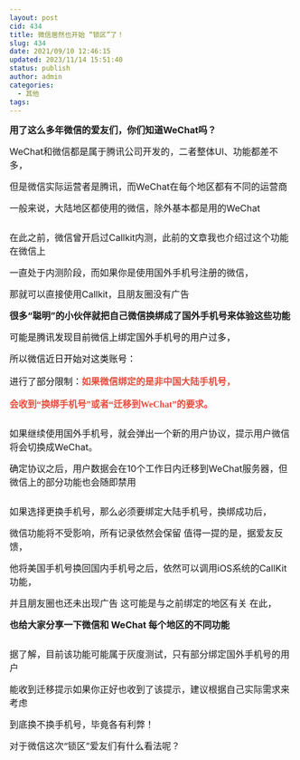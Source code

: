 ```yaml
---
layout: post
cid: 434
title: 微信居然也开始 “锁区”了！
slug: 434
date: 2021/09/10 12:46:15
updated: 2023/11/14 15:51:40
status: publish
author: admin
categories: 
  - 其他
tags: 
---
```



<div alt="潮男心博客 www.cnx0.com" >
				<p>
	<span style="font-size:16px;"><strong><span style="font-size:16px;"></span><span style="font-size:16px;">用了这么多年微信的爱友们，你们知道WeChat吗？</span></strong></span> 
</p>
<p>
	<span style="font-size:16px;">WeChat和微信都是属于腾讯公司开发的，二者整体UI、功能都差不多，</span> 
</p>
<p>
	<span style="font-size:16px;">但是微信实际运营者是腾讯，而WeChat在每个地区都有不同的运营商</span> 
</p>
<p>
	<span style="font-size:16px;">一般来说，大陆地区都使用的微信，除外基本都是用的WeChat</span> 
</p>
<p>
	<span style="font-size:16px;"><a class="pics" href="/upload/1/888552/images/20210910/2021091011360326326.jpg" rel="pics"><img src="http://www.aishoujizy.com/upload/1/888552/images/20210910/2021091011360326326.jpg" class="scrollLoading" data-url="/upload/1/888552/images/20210910/2021091011360326326.jpg" alt=""></a> <br></span> 
</p>
<p>
	<span style="font-size:16px;">在此之前，微信曾开启过Callkit内测，此前的文章我也介绍过这个功能在微信上</span> 
</p>
<p>
	<span style="font-size:16px;">一直处于内测阶段，而如果你是使用国外手机号注册的微信，</span> 
</p>
<p>
	<span style="font-size:16px;">那就可以直接使用Callkit，且朋友圈没有广告</span><span style="font-size:16px;"></span> 
</p>
<p>
	<span style="font-size:16px;"><strong>很多“聪明”的小伙伴就把自己微信换绑成了国外手机号来体验这些功能</strong></span> 
</p>
<p>
	<span style='font-size:16px;color:#0E0E0E;font-family:"text-align:justify;white-space:normal;background-color:#FFFFFF;'>可能是腾讯发现目前微信上绑定国外手机号的用户过多，</span> 
</p>
<p style='margin-top:0px;margin-bottom:0px;padding:0px;color:#0E0E0E;font-family:"font-size:16px;text-align:justify;white-space:normal;background-color:#FFFFFF;'>
	<span style="font-size:16px;">所以微信近日开始对这类账号：</span> 
</p>
<p style='margin-top:0px;margin-bottom:0px;padding:0px;color:#0E0E0E;font-family:"font-size:16px;text-align:justify;white-space:normal;background-color:#FFFFFF;'>
	<br></p>
<p style='margin-top:0px;margin-bottom:0px;padding:0px;color:#0E0E0E;font-family:"font-size:16px;text-align:justify;white-space:normal;background-color:#FFFFFF;'>
	<span style="font-size:16px;">进行了部分限制：</span><span style="color:#E74C3C;font-size:16px;"><strong>如果微信绑定的是非中国大陆手机号，</strong></span> 
</p>
<p style='margin-top:0px;margin-bottom:0px;padding:0px;color:#0E0E0E;font-family:"font-size:16px;text-align:justify;white-space:normal;background-color:#FFFFFF;'>
	<span style="color:#E74C3C;"><strong><br></strong></span> 
</p>
<p style='margin-top:0px;margin-bottom:0px;padding:0px;color:#0E0E0E;font-family:"font-size:16px;text-align:justify;white-space:normal;background-color:#FFFFFF;'>
	<span style="color:#E74C3C;font-size:16px;"><strong>会收到“换绑手机号”或者“迁移到WeChat”的要求。</strong></span> 
</p>
<p>
	<a class="pics" href="/upload/1/888552/images/20210910/20210910113863646364.jpg" rel="pics"><img src="http://www.aishoujizy.com/upload/1/888552/images/20210910/2021091011360326326.jpg" class="scrollLoading" data-url="/upload/1/888552/images/20210910/20210910113863646364.jpg" alt=""></a>  
</p>
<p>
	<span style="font-size:16px;">如果继续使用国外手机号，就会弹出一个新的用户协议，提示用户微信将会切换成WeChat。</span> 
</p>
<p>
	<span style="font-size:16px;">确定协议之后，用户数据会在10个工作日内迁移到WeChat服务器，但微信上的部分功能也会随即禁用</span><span style="font-size:16px;"></span> 
</p>
<p>
	<span style="font-size:16px;"><a class="pics" href="/upload/1/888552/images/20210910/20210910113810001000.jpg" rel="pics"><img src="http://www.aishoujizy.com/upload/1/888552/images/20210910/2021091011360326326.jpg" class="scrollLoading" data-url="/upload/1/888552/images/20210910/20210910113810001000.jpg" alt=""></a> <br></span> 
</p>
<p>
	<span style="font-size:16px;">如果选择更换手机号，那么必须要绑定大陆手机号，换绑成功后，</span> 
</p>
<p>
	<span style="font-size:16px;">微信功能将不受影响，所有记录依然会保留 值得一提的是，据爱友反馈，</span> 
</p>
<p>
	<span style="font-size:16px;">他将美国手机号换回国内手机号之后，依然可以调用iOS系统的CallKit功能，</span> 
</p>
<p>
	<span style="font-size:16px;">并且朋友圈也还未出现广告 这可能是与之前绑定的地区有关 在此，</span> 
</p>
<p>
	<span style="font-size:16px;"><strong>也给大家分享一下微信和 WeChat 每个地区的不同功能</strong><strong></strong><br></span> 
</p>
<p>
	<span style="font-size:16px;"><a class="pics" href="/upload/1/888552/images/20210910/20210910113985368536.jpg" rel="pics"><img src="http://www.aishoujizy.com/upload/1/888552/images/20210910/2021091011360326326.jpg" class="scrollLoading" data-url="/upload/1/888552/images/20210910/20210910113985368536.jpg" alt=""></a> <br></span> 
</p>
<p>
	<span style="font-size:16px;">据了解，目前该功能可能属于灰度测试，只有部分绑定国外手机号的用户</span> 
</p>
<p>
	<span style="font-size:16px;">能收到迁移提示如果你正好也收到了该提示，建议根据自己实际需求来考虑</span> 
</p>
<p>
	<span style="font-size:16px;">到底换不换手机号，毕竟各有利弊！</span> 
</p>
<p>
	<span style="font-size:16px;">对于微信这次“锁区”爱友们有什么看法呢？<br></span> 
</p>			</div>